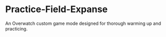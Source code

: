 # Practice-Field-Expanse
An Overwatch custom game mode designed for thorough warming up and practicing.
